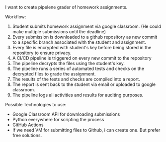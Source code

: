 I want to create pipelene grader of homework assignments.

Workflow:

1. Student submits homework assignment via google classroom. (He could make multiple submissions until the deadline)
2. Every submission is downloaded to a github repository as  new commit to a specific branch associated with the student and assignment.
3. Every file is encrypted with student's key before being stored in the repository to ensure privacy.
4. A CI/CD pipeline is triggered on every new commit to the repository
5. The pipeline decrypts the files using the student's key.
6. The pipeline runs a series of automated tests and checks on the decrypted files to grade the assignment.
7. The results of the tests and checks are compiled into a report.
8. The report is sent back to the student via email or uploaded to google classroom.
9. The pipeline logs all activities and results for auditing purposes.


Possible Technologies to use:
- Google Classroom API for downloading submissions
- Python everywhere for scripting the process
- GitHub Actions
- If we need VM for submitting files to Github, i can create one. But prefer free solutions.